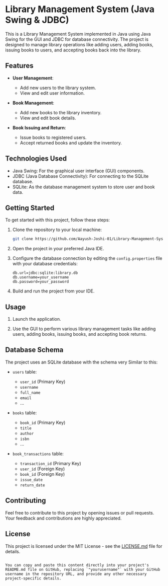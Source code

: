 # Library Management System (Java Swing & JDBC)

This is a Library Management System implemented in Java using Java Swing for the GUI and JDBC for database connectivity. The project is designed to manage library operations like adding users, adding books, issuing books to users, and accepting books back into the library.

## Features

- **User Management**:
  - Add new users to the library system.
  - View and edit user information.

- **Book Management**:
  - Add new books to the library inventory.
  - View and edit book details.

- **Book Issuing and Return**:
  - Issue books to registered users.
  - Accept returned books and update the inventory.

## Technologies Used

- Java Swing: For the graphical user interface (GUI) components.
- JDBC (Java Database Connectivity): For connecting to the SQLite database.
- SQLite: As the database management system to store user and book data.

## Getting Started

To get started with this project, follow these steps:

1. Clone the repository to your local machine:

   ```bash
   git clone https://github.com/Aayush-Joshi-01/Library-Management-System.git

2. Open the project in your preferred Java IDE.

3. Configure the database connection by editing the `config.properties` file with your database credentials:

   ```properties
   db.url=jdbc:sqlite:library.db
   db.username=your_username
   db.password=your_password
   ```

4. Build and run the project from your IDE.

## Usage

1. Launch the application.

2. Use the GUI to perform various library management tasks like adding users, adding books, issuing books, and accepting book returns.

## Database Schema

The project uses an SQLite database with the schema very Similar to this:

- `users` table:
  - `user_id` (Primary Key)
  - `username`
  - `full_name`
  - `email`
  - ...

- `books` table:
  - `book_id` (Primary Key)
  - `title`
  - `author`
  - `isbn`
  - ...

- `book_transactions` table:
  - `transaction_id` (Primary Key)
  - `user_id` (Foreign Key)
  - `book_id` (Foreign Key)
  - `issue_date`
  - `return_date`

## Contributing

Feel free to contribute to this project by opening issues or pull requests. Your feedback and contributions are highly appreciated.

## License

This project is licensed under the MIT License - see the [LICENSE.md](LICENSE.md) file for details.

```

You can copy and paste this content directly into your project's README.md file on GitHub, replacing `"yourusername"` with your GitHub username in the repository URL, and provide any other necessary project-specific details.
   
